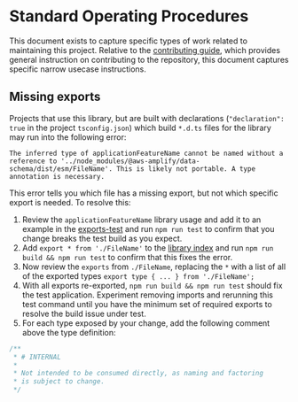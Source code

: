 # Standard Operating Procedures

This document exists to capture specific types of work related to maintaining this project. Relative to the [contributing guide](CONTRIBUTING.md), which provides general instruction on contributing to the repository, this document captures specific narrow usecase instructions.

## Missing exports

Projects that use this library, but are built with declarations (`"declaration": true` in the project `tsconfig.json`) which build `*.d.ts` files for the library may run into the following error:

```
The inferred type of applicationFeatureName cannot be named without a reference to '../node_modules/@aws-amplify/data-schema/dist/esm/FileName'. This is likely not portable. A type annotation is necessary.
```

This error tells you which file has a missing export, but not which specific export is needed. To resolve this:

1. Review the `applicationFeatureName` library usage and add it to an example in the [exports-test](packages/e2e-tests/exports-test/src/index.ts) and run `npm run test` to confirm that you change breaks the test build as you expect.
1. Add `export * from './FileName'` to the [library index](packages/data-schema/src/index.ts) and run `npm run build && npm run test` to confirm that this fixes the error.
1. Now review the `exports` from `./FileName`, replacing the `*` with a list of all of the exported types `export type { ... } from './FileName';`
1. With all exports re-exported, `npm run build && npm run test` should fix the test application. Experiment removing imports and rerunning this test command until you have the minimum set of required exports to resolve the build issue under test.
1. For each type exposed by your change, add the following comment above the type definition:

```ts
/**
 * # INTERNAL
 *
 * Not intended to be consumed directly, as naming and factoring
 * is subject to change.
 */
```
